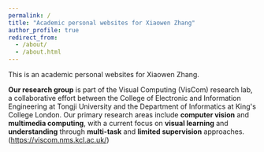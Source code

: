 ```yaml
---
permalink: /
title: "Academic personal websites for Xiaowen Zhang"
author_profile: true
redirect_from: 
  - /about/
  - /about.html
---
```



This is an academic personal websites for Xiaowen Zhang.


**Our research group** is part of the Visual Computing (VisCom) research lab, a collaborative effort between the College of Electronic and Information Engineering at Tongji University and the Department of Informatics at King's College London. Our primary research areas include **computer vision** and **multimedia computing**, with a current focus on **visual learning** and **understanding** through **multi-task** and **limited supervision** approaches.(https://viscom.nms.kcl.ac.uk/)
